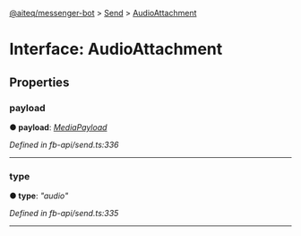[@aiteq/messenger-bot](../README.md) > [Send](../modules/send.md) > [AudioAttachment](../interfaces/send.audioattachment.md)



# Interface: AudioAttachment


## Properties
<a id="payload"></a>

###  payload

**●  payload**:  *[MediaPayload](send.mediapayload.md)* 

*Defined in fb-api/send.ts:336*





___

<a id="type"></a>

###  type

**●  type**:  *"audio"* 

*Defined in fb-api/send.ts:335*





___



